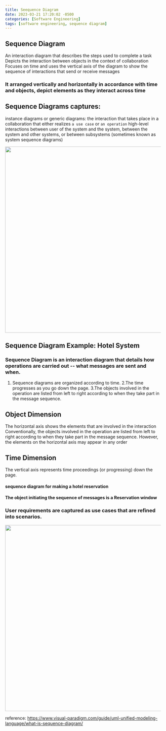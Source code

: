 ```yaml
---
title: Seequence Diagram
date: 2023-03-21 17:20:02 -0500
categories: [Software Engineering]
tags: [software engineering, sequence diagram]
---
```


## Sequence Diagram
An interaction diagram that describes the steps used to complete a task
Depicts the interaction between objects in the context of collaboration
Focuses on time and uses the vertical axis of the diagram to show the sequence of interactions that send or receive messages

### It arranged vertically and horizontally in accordance with time and objects, depict elements as they interact across time

## Sequence Diagrams captures:

instance diagrams or generic diagrams: the interaction that takes place in a collaboration that either realizes `a use case` or `an operation` 
high-level interactions between user of the system and the system, between the system and other systems, or between subsystems (sometimes known as system sequence diagrams)

<img src="./../assets/img/UMLDiagramType.png" width="600px" height="auto">

## Sequence Diagram Example: Hotel System
### Sequence Diagram is an interaction diagram that details how operations are carried out -- what messages are sent and when. 
1. Sequence diagrams are organized according to time. 
2.The time progresses as you go down the page. 
3.The objects involved in the operation are listed from left to right according to when they take part in the message sequence.

## Object Dimension
The horizontal axis shows the elements that are involved in the interaction
Conventionally, the objects involved in the operation are listed from left to right according to when they take part in the message sequence. However, the elements on the horizontal axis may appear in any order

## Time Dimension
The vertical axis represents time proceedings (or progressing) down the page.


#### sequence diagram for making a hotel reservation
#### The object initiating the sequence of messages is a Reservation window


### User requirements are captured as use cases that are refined into scenarios.

<img src="./../assets/img/SequenceExample.png" width="600px" height="auto">









reference: https://www.visual-paradigm.com/guide/uml-unified-modeling-language/what-is-sequence-diagram/
